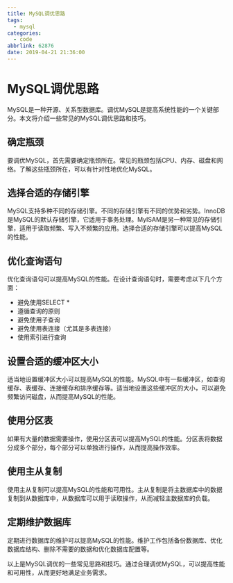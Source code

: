 ```yaml
---
title: MySQL调优思路
tags:
  - mysql
categories:
  - code
abbrlink: 62876
date: 2019-04-21 21:36:00
---
```


<!--more-->

# MySQL调优思路

MySQL是一种开源、关系型数据库。调优MySQL是提高系统性能的一个关键部分。本文将介绍一些常见的MySQL调优思路和技巧。

## 确定瓶颈

要调优MySQL，首先需要确定瓶颈所在。常见的瓶颈包括CPU、内存、磁盘和网络。了解这些瓶颈所在，可以有针对性地优化MySQL。

## 选择合适的存储引擎

MySQL支持多种不同的存储引擎。不同的存储引擎有不同的优势和劣势。InnoDB是MySQL的默认存储引擎，它适用于事务处理。MyISAM是另一种常见的存储引擎，适用于读取频繁、写入不频繁的应用。选择合适的存储引擎可以提高MySQL的性能。

## 优化查询语句

优化查询语句可以提高MySQL的性能。在设计查询语句时，需要考虑以下几个方面：

- 避免使用SELECT *
- 遵循查询的原则
- 避免使用子查询
- 避免使用表连接（尤其是多表连接）
- 使用索引进行查询

## 设置合适的缓冲区大小

适当地设置缓冲区大小可以提高MySQL的性能。MySQL中有一些缓冲区，如查询缓存、表缓存、连接缓存和排序缓存等。适当地设置这些缓冲区的大小，可以避免频繁访问磁盘，从而提高MySQL的性能。

## 使用分区表

如果有大量的数据需要操作，使用分区表可以提高MySQL的性能。分区表将数据分成多个部分，每个部分可以单独进行操作，从而提高操作效率。

## 使用主从复制

使用主从复制可以提高MySQL的性能和可用性。主从复制是将主数据库中的数据复制到从数据库中，从数据库可以用于读取操作，从而减轻主数据库的负载。

## 定期维护数据库

定期进行数据库的维护可以提高MySQL的性能。维护工作包括备份数据库、优化数据库结构、删除不需要的数据和优化数据库配置等。

以上是MySQL调优的一些常见思路和技巧。通过合理调优MySQL，可以提高性能和可用性，从而更好地满足业务需求。